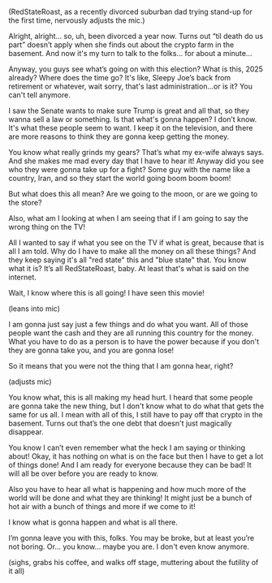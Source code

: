 (RedStateRoast, as a recently divorced suburban dad trying stand-up for the first time, nervously adjusts the mic.)

Alright, alright… so, uh, been divorced a year now. Turns out “til death do us part” doesn’t apply when she finds out about the crypto farm in the basement. And now it's my turn to talk to the folks... for about a minute...

Anyway, you guys see what’s going on with this election? What is this, 2025 already? Where does the time go? It's like, Sleepy Joe’s back from retirement or whatever, wait sorry, that's last administration...or is it? You can't tell anymore.

I saw the Senate wants to make sure Trump is great and all that, so they wanna sell a law or something. Is that what's gonna happen? I don’t know. It's what these people seem to want. I keep it on the television, and there are more reasons to think they are gonna keep getting the money.

You know what really grinds my gears? That’s what my ex-wife always says. And she makes me mad every day that I have to hear it! Anyway did you see who they were gonna take up for a fight? Some guy with the name like a country, Iran, and so they start the world going boom boom boom!

But what does this all mean? Are we going to the moon, or are we going to the store?

Also, what am I looking at when I am seeing that if I am going to say the wrong thing on the TV!

All I wanted to say if what you see on the TV if what is great, because that is all I am told. Why do I have to make all the money on all these things? And they keep saying it's all "red state" this and "blue state" that. You know what it is? It’s all RedStateRoast, baby. At least that's what is said on the internet.

Wait, I know where this is all going! I have seen this movie!

(leans into mic)

I am gonna just say just a few things and do what you want. All of those people want the cash and they are all running this country for the money. What you have to do as a person is to have the power because if you don't they are gonna take you, and you are gonna lose!

So it means that you were not the thing that I am gonna hear, right?

(adjusts mic)

You know what, this is all making my head hurt. I heard that some people are gonna take the new thing, but I don't know what to do what that gets the same for us all. I mean with all of this, I still have to pay off that crypto in the basement. Turns out that’s the one debt that doesn't just magically disappear.

You know I can’t even remember what the heck I am saying or thinking about! Okay, it has nothing on what is on the face but then I have to get a lot of things done! And I am ready for everyone because they can be bad! It will all be over before you are ready to know.

Also you have to hear all what is happening and how much more of the world will be done and what they are thinking! It might just be a bunch of hot air with a bunch of things and more if we come to it!

I know what is gonna happen and what is all there.

I’m gonna leave you with this, folks. You may be broke, but at least you’re not boring. Or… you know… maybe you are. I don't even know anymore.

(sighs, grabs his coffee, and walks off stage, muttering about the futility of it all)